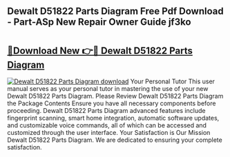 ## Dewalt D51822 Parts Diagram Free Pdf Download - Part-ASp New Repair Owner Guide jf3ko

# <h2><a href="http://dfku8t.blite.top/?on=Dewalt+D51822+Parts+Diagram">🔗Download New 👉🔴 Dewalt D51822 Parts Diagram</a></h2>

[![Dewalt D51822 Parts Diagram download](https://i.imgur.com/lujVjoI.png)](http://dfku8t.blite.top/?on=Dewalt+D51822+Parts+Diagram)
Your Personal Tutor This user manual serves as your personal tutor in mastering the use of your new Dewalt D51822 Parts Diagram. Please Review Dewalt D51822 Parts Diagram the Package Contents Ensure you have all necessary components before proceeding. Dewalt D51822 Parts Diagram advanced features include fingerprint scanning, smart home integration, automatic software updates, and customizable voice commands, all of which can be accessed and customized through the user interface. Your Satisfaction is Our Mission Dewalt D51822 Parts Diagram. We are dedicated to ensuring your complete satisfaction.
